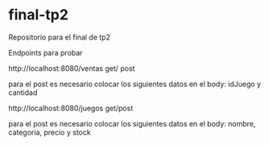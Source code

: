 # final-tp2
Repositorio para el final de tp2


Endpoints para probar 

http://localhost:8080/ventas
get/ post

para el post es necesario colocar los siguientes datos en el body: idJuego y cantidad

http://localhost:8080/juegos
get/post

para el post es necesario colocar los siguientes datos en el body: nombre, categoria, precio y stock